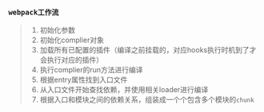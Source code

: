 ### `webpack工作流`

> 1. 初始化参数
> 2. 初始化complier对象
> 3. 加载所有已配置的插件（编译之前挂载的，对应hooks执行时机到了才会执行对应的插件）
> 4. 执行complier的run方法进行编译
> 5. 根据entry属性找到入口文件
> 5. 从入口文件开始查找依赖，并使用相关loader进行编译
> 5. 根据入口和模块之间的依赖关系，组装成一个个包含多个模块的`chunk`

